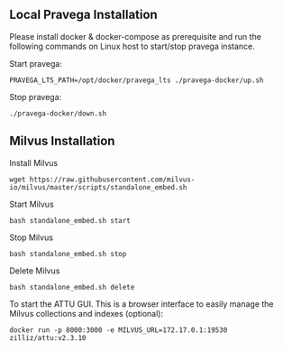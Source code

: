 ## Local Pravega Installation

Please install docker & docker-compose as prerequisite and run the following commands on Linux host to start/stop pravega instance. 

Start pravega:
```
PRAVEGA_LTS_PATH=/opt/docker/pravega_lts ./pravega-docker/up.sh
```

Stop pravega:
```
./pravega-docker/down.sh
```

## Milvus Installation

Install Milvus
```
wget https://raw.githubusercontent.com/milvus-io/milvus/master/scripts/standalone_embed.sh
```

Start Milvus
```
bash standalone_embed.sh start
```

Stop Milvus
```
bash standalone_embed.sh stop
```

Delete Milvus
```
bash standalone_embed.sh delete
```

To start the ATTU GUI. This is a browser interface to easily manage the Milvus collections and indexes (optional):
```
docker run -p 8000:3000 -e MILVUS_URL=172.17.0.1:19530 zilliz/attu:v2.3.10
```
